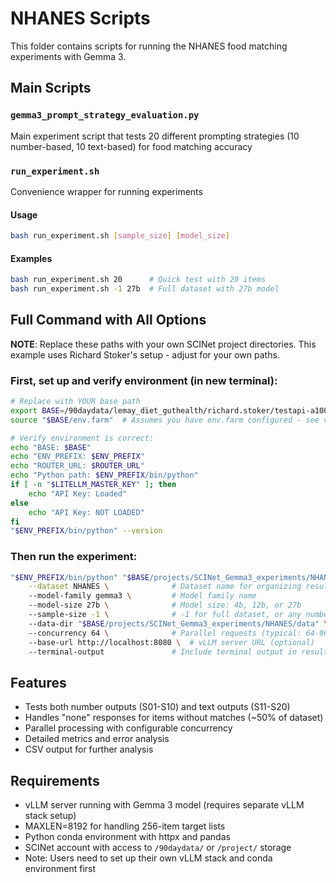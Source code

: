 # NHANES Scripts

This folder contains scripts for running the NHANES food matching experiments with Gemma 3.

## Main Scripts

### `gemma3_prompt_strategy_evaluation.py`
Main experiment script that tests 20 different prompting strategies (10 number-based, 10 text-based) for food matching accuracy

### `run_experiment.sh`
Convenience wrapper for running experiments

#### Usage
```bash
bash run_experiment.sh [sample_size] [model_size]
```

#### Examples
```bash
bash run_experiment.sh 20      # Quick test with 20 items
bash run_experiment.sh -1 27b  # Full dataset with 27b model
```

## Full Command with All Options

**NOTE**: Replace these paths with your own SCINet project directories. This example uses Richard Stoker's setup - adjust for your own paths.

### First, set up and verify environment (in new terminal):
```bash
# Replace with YOUR base path
export BASE=/90daydata/lemay_diet_guthealth/richard.stoker/testapi-a100
source "$BASE/env.farm"  # Assumes you have env.farm configured - see vLLM setup docs

# Verify environment is correct:
echo "BASE: $BASE"
echo "ENV_PREFIX: $ENV_PREFIX"
echo "ROUTER_URL: $ROUTER_URL"
echo "Python path: $ENV_PREFIX/bin/python"
if [ -n "$LITELLM_MASTER_KEY" ]; then
    echo "API Key: Loaded"
else
    echo "API Key: NOT LOADED"
fi
"$ENV_PREFIX/bin/python" --version
```

### Then run the experiment:
```bash
"$ENV_PREFIX/bin/python" "$BASE/projects/SCINet_Gemma3_experiments/NHANES/scripts/gemma3_prompt_strategy_evaluation.py" \
    --dataset NHANES \              # Dataset name for organizing results
    --model-family gemma3 \         # Model family name  
    --model-size 27b \              # Model size: 4b, 12b, or 27b
    --sample-size -1 \              # -1 for full dataset, or any number for testing
    --data-dir "$BASE/projects/SCINet_Gemma3_experiments/NHANES/data" \  # Data directory
    --concurrency 64 \              # Parallel requests (typical: 64-96)
    --base-url http://localhost:8080 \  # vLLM server URL (optional)
    --terminal-output               # Include terminal output in results (optional)
```

## Features

- Tests both number outputs (S01-S10) and text outputs (S11-S20)
- Handles "none" responses for items without matches (~50% of dataset)
- Parallel processing with configurable concurrency
- Detailed metrics and error analysis
- CSV output for further analysis

## Requirements

- vLLM server running with Gemma 3 model (requires separate vLLM stack setup)
- MAXLEN=8192 for handling 256-item target lists
- Python conda environment with httpx and pandas
- SCINet account with access to `/90daydata/` or `/project/` storage
- Note: Users need to set up their own vLLM stack and conda environment first